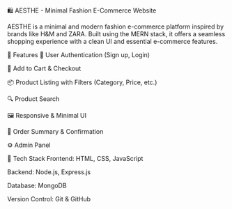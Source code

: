 🛍️ AESTHE - Minimal Fashion E-Commerce Website

AESTHE is a minimal and modern fashion e-commerce platform inspired by brands like H&M and ZARA. Built using the MERN stack, it offers a seamless shopping experience with a clean UI and essential e-commerce features.

🚀 Features
🔐 User Authentication (Sign up, Login)

🛒 Add to Cart & Checkout

📦 Product Listing with Filters (Category, Price, etc.)

🔍 Product Search

🖼️ Responsive & Minimal UI

🧾 Order Summary & Confirmation

⚙️ Admin Panel 

🧰 Tech Stack
Frontend: HTML, CSS, JavaScript

Backend: Node.js, Express.js

Database: MongoDB

Version Control: Git & GitHub
